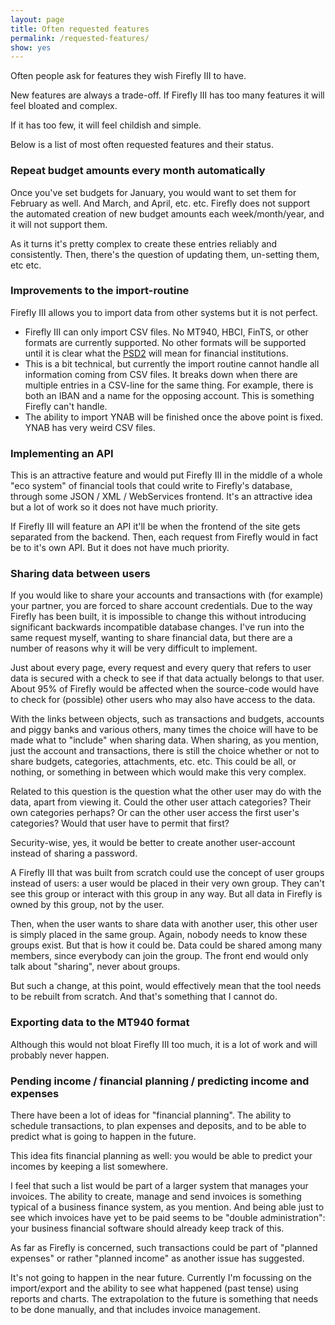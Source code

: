 ```yaml
---
layout: page
title: Often requested features
permalink: /requested-features/
show: yes
---
```


Often people ask for features they wish Firefly III to have. 

New features are always a trade-off. If Firefly III has too many features it will feel bloated and complex.

If it has too few, it will feel childish and simple. 

Below is a list of most often requested features and their status.


### Repeat budget amounts every month automatically
Once you've set budgets for January, you would want to set them for February as well. And March, and April, etc. etc. Firefly does not support the automated creation of new budget amounts each week/month/year, and it will not support them.

As it turns it's pretty complex to create these entries reliably and consistently. Then, there's the question of updating them, un-setting them, etc etc.

### Improvements to the import-routine

Firefly III allows you to import data from other systems but it is not perfect.

- Firefly III can only import CSV files. No MT940, HBCI, FinTS, or other formats are currently supported. No other formats will be supported until it is clear what the [PSD2](https://en.wikipedia.org/wiki/Payment_Services_Directive#Revised_Directive_on_Payment_Services_.28PSD2.29) will mean for financial institutions.
- This is a bit technical, but currently the import routine cannot handle all information coming from CSV files. It breaks down when there are multiple entries in a CSV-line for the same thing. For example, there is both an IBAN and a name for the opposing account. This is something Firefly can't handle. 
- The ability to import YNAB will be finished once the above point is fixed. YNAB has very weird CSV files.

### Implementing an API
This is an attractive feature and would put Firefly III in the middle of a whole "eco system" of financial tools that could write to Firefly's database, through some JSON / XML / WebServices frontend. It's an attractive idea but a lot of work so it does not have much priority. 

If Firefly III will feature an API it'll be when the frontend of the site gets separated from the backend. Then, each request from Firefly would in fact be to it's own API. But it does not have much priority.

### Sharing data between users
If you would like to share your accounts and transactions with (for example) your partner, you are forced to share account credentials. Due to the way Firefly has been built, it is impossible to change this without introducing significant backwards incompatible database changes. I've run into the same request myself, wanting to share financial data, but there are a number of reasons why it will be very difficult to implement.

Just about every page, every request and every query that refers to user data is secured with a check to see if that data actually belongs to that user. About 95% of Firefly would be affected when the source-code would have to check for (possible) other users who may also have access to the data.

With the links between objects, such as transactions and budgets, accounts and piggy banks and various others, many times the choice will have to be made what to "include" when sharing data. When sharing, as you mention, just the account and transactions, there is still the choice whether or not to share budgets, categories, attachments, etc. etc. This could be all, or nothing, or something in between which would make this very complex.

Related to this question is the question what the other user may do with the data, apart from viewing it. Could the other user attach categories? Their own categories perhaps? Or can the other user access the first user's categories? Would that user have to permit that first?

Security-wise, yes, it would be better to create another user-account instead of sharing a password.

A Firefly III that was built from scratch could use the concept of user groups instead of users: a user would be placed in their very own group. They can't see this group or interact with this group in any way. But all data in Firefly is owned by this group, not by the user.

Then, when the user wants to share data with another user, this other user is simply placed in the same group. Again, nobody needs to know these groups exist. But that is how it could be. Data could be shared among many members, since everybody can join the group. The front end would only talk about "sharing", never about groups.

But such a change, at this point, would effectively mean that the tool needs to be rebuilt from scratch. And that's something that I cannot do.

### Exporting data to the MT940 format
Although this would not bloat Firefly III too much, it is a lot of work and will probably never happen.

### Pending income / financial planning / predicting income and expenses
There have been a lot of ideas for "financial planning". The ability to schedule transactions, to plan expenses and deposits, and to be able to predict what is going to happen in the future.

This idea fits financial planning as well: you would be able to predict your incomes by keeping a list somewhere.

I feel that such a list would be part of a larger system that manages your invoices. The ability to create, manage and send invoices is something typical of a business finance system, as you mention. And being able just to see which invoices have yet to be paid seems to be "double administration": your business financial software should already keep track of this.

As far as Firefly is concerned, such transactions could be part of "planned expenses" or rather "planned income" as another issue has suggested.

It's not going to happen in the near future. Currently I'm focussing on the import/export and the ability to see what happened (past tense) using reports and charts. The extrapolation to the future is something that needs to be done manually, and that includes invoice management.

